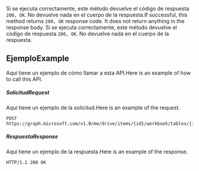 <span data-ttu-id="87c22-p102">Si se ejecuta correctamente, este método devuelve el código de respuesta `200, OK`. No devuelve nada en el cuerpo de la respuesta.</span><span class="sxs-lookup"><span data-stu-id="87c22-p102">If successful, this method returns `200, OK` response code. It does not return anything in the response body.</span></span>
Si se ejecuta correctamente, este método devuelve el código de respuesta `200, OK`. No devuelve nada en el cuerpo de la respuesta.

## <span data-ttu-id="87c22-117">Ejemplo</span><span class="sxs-lookup"><span data-stu-id="87c22-117">Example</span></span>
<a id="example" class="xliff"></a>
<span data-ttu-id="87c22-118">Aquí tiene un ejemplo de cómo llamar a esta API.</span><span class="sxs-lookup"><span data-stu-id="87c22-118">Here is an example of how to call this API.</span></span>
##### <span data-ttu-id="87c22-119">Solicitud</span><span class="sxs-lookup"><span data-stu-id="87c22-119">Request</span></span>
<a id="request" class="xliff"></a>
<span data-ttu-id="87c22-120">Aquí tiene un ejemplo de la solicitud.</span><span class="sxs-lookup"><span data-stu-id="87c22-120">Here is an example of the request.</span></span>
<!-- {
  "blockType": "request",
  "name": "filter_clear"
}-->
```http
POST https://graph.microsoft.com/v1.0/me/drive/items/{id}/workbook/tables/{id|name}/columns/{id|name}/filter/clear
```

##### <span data-ttu-id="87c22-121">Respuesta</span><span class="sxs-lookup"><span data-stu-id="87c22-121">Response</span></span>
<a id="response" class="xliff"></a>
<span data-ttu-id="87c22-122">Aquí tiene un ejemplo de la respuesta.</span><span class="sxs-lookup"><span data-stu-id="87c22-122">Here is an example of the response.</span></span> 
<!-- {
  "blockType": "response",
  "truncated": true,
  "@odata.type": "microsoft.graph.none"
} -->
```http
HTTP/1.1 200 OK
```

<!-- uuid: 8fcb5dbc-d5aa-4681-8e31-b001d5168d79
2015-10-25 14:57:30 UTC -->
<!-- {
  "type": "#page.annotation",
  "description": "Filter: clear",
  "keywords": "",
  "section": "documentation",
  "tocPath": ""
}-->